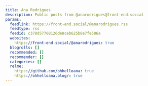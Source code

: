 ```yaml
---
title: Ana Rodrigues
description: Public posts from @anarodrigues@front-end.social
params:
  feedlink: https://front-end.social/@anarodrigues.rss
  feedtype: rss
  feedid: c370d57708126de8ceb625b8e7fe506a
  websites:
    https://front-end.social/@anarodrigues: true
  blogrolls: []
  recommended: []
  recommender: []
  categories: []
  relme:
    https://github.com/ohhelloana: true
    https://ohhelloana.blog/: true
---
```

